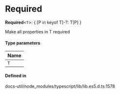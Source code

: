 # Required

 **Required**<`T`\>: { [P in keyof T]-?: T[P] }

Make all properties in T required

#### Type parameters

| Name |
| :------ |
| `T` | `object` |

#### Defined in

docs-util/node_modules/typescript/lib/lib.es5.d.ts:1578
